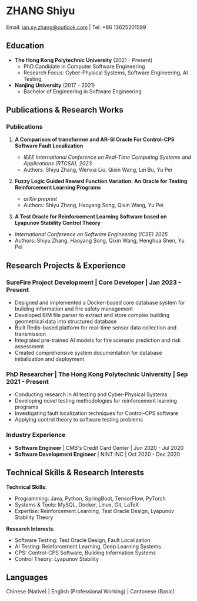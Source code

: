 # ZHANG Shiyu
Email: ian.sy.zhang@outlook.com | Tel: +86 13625201599

## Education
- **The Hong Kong Polytechnic University** (2021 - Present)
  - PhD Candidate in Computer Software Engineering
  - Research Focus: Cyber-Physical Systems, Software Engineering, AI Testing
- **Nanjing University** (2017 - 2021)
  - Bachelor of Engineering in Software Engineering

## Publications & Research Works
### Publications
1. **A Comparison of transformer and AR-SI Oracle For Control-CPS Software Fault Localization**
   - *IEEE International Conference on Real-Time Computing Systems and Applications (RTCSA), 2023*
   - Authors: Shiyu Zhang, Wenxia Liu, Qixin Wang, Lei Bu, Yu Pei

2. **Fuzzy Logic Guided Reward Function Variation: An Oracle for Testing Reinforcement Learning Programs**
   - *arXiv preprint*
   - Authors: Shiyu Zhang, Haoyang Song, Qixin Wang, Yu Pei

3. **A Test Oracle for Reinforcement Learning Software based on Lyapunov Stability Control Theory**
  - *International Conference on Software Engineering (ICSE) 2025*
  - Authors: Shiyu Zhang, Haoyang Song, Qixin Wang, Henghua Shen, Yu Pei
 
## Research Projects & Experience
### SureFire Project Development | Core Developer | Jan 2023 - Present
- Designed and implemented a Docker-based core database system for building information and fire safety management
- Developed BIM file parser to extract and store complex building geometrical data into structured database
- Built Redis-based platform for real-time sensor data collection and transmission
- Integrated pre-trained AI models for fire scenario prediction and risk assessment
- Created comprehensive system documentation for database initialization and deployment

### PhD Researcher | The Hong Kong Polytechnic University | Sep 2021 - Present
- Conducting research in AI testing and Cyber-Physical Systems
- Developing novel testing methodologies for reinforcement learning programs
- Investigating fault localization techniques for Control-CPS software
- Applying control theory to software testing problems

### Industry Experience
- **Software Engineer** | CMB's Credit Card Center | Jun 2020 - Jul 2020
- **Software Development Engineer** | NINT INC | Oct 2020 - Dec 2020

## Technical Skills & Research Interests
**Technical Skills**:
- Programming: Java, Python, SpringBoot, TensorFlow, PyTorch
- Systems & Tools: MySQL, Docker, Linux, Git, LaTeX
- Expertise: Reinforcement Learning, Test Oracle Design, Lyapunov Stability Theory

**Research Interests**:
- Software Testing: Test Oracle Design, Fault Localization
- AI Testing: Reinforcement Learning, Deep Learning Systems
- CPS: Control-CPS Software, Building Information Systems
- Control Theory: Lyapunov Stability

## Languages
Chinese (Native) | English (Professional Working) | Cantonese (Basic)
